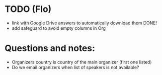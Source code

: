 # TODO (Flo)
-  link with Google Drive answers to automatically download them
   DONE!
-  add safeguard to avoid empty columns in Org

#  Questions and notes:
-  Organizers country is country of the main organizer (first one listed)
-  Do we email organizers when list of speakers is not available?


